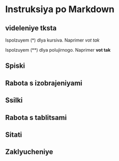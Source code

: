 # Instruksiya po Markdown

## videleniye tksta

Ispolzuyem (*) dlya kursiva. Naprimer *vot tak*

Ispolzuyem (**) dlya polujirnogo. Naprimer **vot tak**

## Spiski

## Rabota s izobrajeniyami

## Ssilki

## Rabota s tablitsami

## Sitati

## Zaklyucheniye